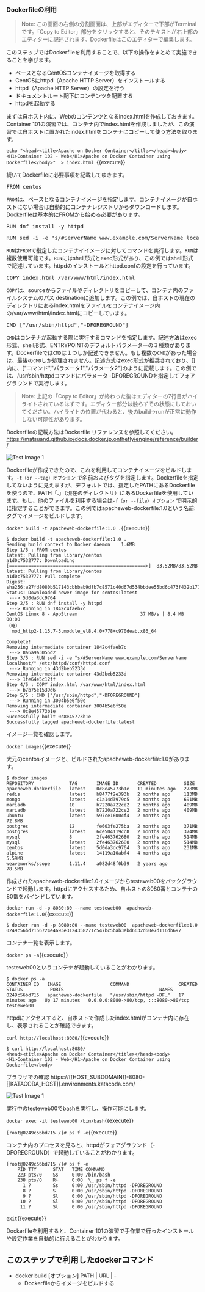 ### Dockerfileの利用

> Note: この画面の右側の分割画面は、上部がエディターで下部がTerminalです。「Copy to Editor」部分をクリックすると、そのテキストが右上部のエディターに記述されます。Dockerfileはこのエディターで編集します。

このステップではDockerfileを利用することで、以下の操作をまとめて実施できることを学びます。

- ベースとなるCentOSコンテナイメージを取得する
- CentOSにhttpd（Apache HTTP Server）をインストールする
- httpd（Apache HTTP Server）の設定を行う
- ドキュメントルート配下にコンテンツを配置する
- httpdを起動する

まずは自ホスト内に、Webのコンテンツとなるindex.htmlを作成しておきます。Container 101の演習では、コンテナ内でindex.htmlを作成しましたが、この演習では自ホストに置かれたindex.htmlをコンテナにコピーして使う方法を取ります。

`echo "<head><title>Apache on Docker Container</title></head><body><H1>Container 102 - Web</H1>Apache on Docker Container using Dockerfile</body>"  > index.html `{{execute}}

続いてDockerfileに必要事項を記載してゆきます。

<pre class="file" data-filename="Dockerfile" data-target="append">FROM centos</pre>

`FROM`は、ベースとなるコンテナイメージを指定します。コンテナイメージが自ホストにない場合は自動的にコンテナレジストリからダウンロードします。Dockerfileは基本的にFROMから始める必要があります。

<pre class="file" data-filename="Dockerfile" data-target="append">RUN dnf install -y httpd</pre>
<pre class="file" data-filename="Dockerfile" data-target="append">RUN sed -i -e "s/#ServerName www.example.com/ServerName localhost/" /etc/httpd/conf/httpd.conf</pre>

`RUN`は`FROM`で指定したコンテナイイメージに対してコマンドを実行します。`RUN`は複数使用可能です。`RUN`にはshell形式とexec形式があり、この例ではshell形式で記述しています。httpdのインストールとhttpd.confの設定を行っています。

<pre class="file" data-filename="Dockerfile" data-target="append">COPY index.html /var/www/html/index.html</pre>

`COPY`は、sourceからファイルやディレクトリをコピーして、コンテナ内のファイルシステムのパス destinationに追加します。この例では、自ホストの現在のディレクトリにあるindex.htmlをファイルをコンテナイメージ内の/var/www/html/index.htmlにコピーしています。

<pre class="file" data-filename="Dockerfile" data-target="append">CMD ["/usr/sbin/httpd","-DFOREGROUND"]</pre>

`CMD`はコンテナが起動する際に実行するコマンドを指定します。記述方法はexec形式、shell形式、ENTRYPOINTのデフォルトパラメーターの３種類があります。Dockerfileでは`CMD`は１つしか記述できません。もし複数の`CMD`があった場合は、最後の`CMD`しか処理されません。記述方式はexec形式が推奨されており、[]内に、["コマンド","パラメータ1","パラメータ2"]のように記載します。この例では、/usr/sbin/httpdコマンドにパラメータ -DFOREGROUNDを指定してフォアグラウンドで実行します。

> Note: 上記の「Copy to Editor」が終わった後はエディターの7行目がハイライトされているはずです。エディター部分は触らずその状態にしておいてください。ハイライトの位置が代わると、後のbuild→runが正常に動作しない可能性があります。

Dockerfileの記載方法はDockerfile リファレンスを参照してください。https://matsuand.github.io/docs.docker.jp.onthefly/engine/reference/builder/

![Test Image 1](https://raw.githubusercontent.com/mayumi00/katacoda-scenarios/main/container102/images/image201.png)

Dockerfileが作成できたので、これを利用してコンテナイメージをビルドします。`-t（or --tag）オプション` で名前およびタグを指定します。Dockerfileを指定してないように見えますが、デフォルトでは、指定したPATHにあるDockerfileを使うので、PATH「.」（現在のディレクトリ）にあるDockerfileを使用しています。もし、他のファイルを利用する場合は`-f（or --file）オプション` で明示的に指定することができます。この例ではapacheweb-dockerfile:1.0という名前:タグでイメージをビルドします。

`docker build -t apacheweb-dockerfile:1.0 .`{{execute}}
 
```text
$ docker build -t apacheweb-dockerfile:1.0 .
Sending build context to Docker daemon    1.6MB
Step 1/5 : FROM centos
latest: Pulling from library/centos
a1d0c7532777: Downloading [==================================================>]  83.52MB/83.52MB
latest: Pulling from library/centos
a1d0c7532777: Pull complete 
Digest: sha256:a27fd8080b517143cbbbab9dfb7c8571c40d67d534bbdee55bd6c473f432b177
Status: Downloaded newer image for centos:latest
 ---> 5d0da3dc9764
Step 2/5 : RUN dnf install -y httpd
 ---> Running in 1842c4faeb7c
CentOS Linux 8 - AppStream                       37 MB/s | 8.4 MB     00:00    
（略）                     
  mod_http2-1.15.7-3.module_el8.4.0+778+c970deab.x86_64                         

Complete!
Removing intermediate container 1842c4faeb7c
 ---> 8a6a9a3055d2
Step 3/5 : RUN sed -i -e "s/#ServerName www.example.com/ServerName localhost/" /etc/httpd/conf/httpd.conf
 ---> Running in 43d2beb5233d
Removing intermediate container 43d2beb5233d
 ---> 1fe64e5c12ff
Step 4/5 : COPY index.html /var/www/html/index.html
 ---> b7b75e1539d6
Step 5/5 : CMD ["/usr/sbin/httpd","-DFOREGROUND"]
 ---> Running in 3004b5e6f50e
Removing intermediate container 3004b5e6f50e
 ---> 0c8e45773b1e
Successfully built 0c8e45773b1e
Successfully tagged apacheweb-dockerfile:latest
```

イメージ一覧を確認します。

`docker images`{{execute}}

大元のcentosイメージと、ビルドされたapacheweb-dockerfile:1.0があります。
```text
$ docker images 
REPOSITORY             TAG       IMAGE ID       CREATED          SIZE
apacheweb-dockerfile   latest    0c8e45773b1e   11 minutes ago   278MB
redis                  latest    b8477f2e393b   2 months ago     113MB
mongo                  latest    c1a14d3979c5   2 months ago     691MB
mariadb                10        b7220a722ce2   2 months ago     409MB
mariadb                latest    b7220a722ce2   2 months ago     409MB
ubuntu                 latest    597ce1600cf4   2 months ago     72.8MB
postgres               12        fe603fe275ba   2 months ago     371MB
postgres               latest    6ce504119cc8   2 months ago     374MB
mysql                  8         2fe463762680   2 months ago     514MB
mysql                  latest    2fe463762680   2 months ago     514MB
centos                 latest    5d0da3dc9764   3 months ago     231MB
alpine                 latest    14119a10abf4   4 months ago     5.59MB
weaveworks/scope       1.11.4    a082d48f0b39   2 years ago      78.5MB
```

作成されたapacheweb-dockerfile:1.0イメージからtesteweb00をバックグラウンドで起動します。httpdにアクセスするため、自ホストの8080番とコンテナの80番をバインドしています。

`docker run -d -p 8080:80 --name testeweb00  apacheweb-dockerfile:1.0`{{execute}}

```text
$ docker run -d -p 8080:80 --name testeweb00  apacheweb-dockerfile:1.0
0249c56bd7156724e4693e3124358271c547bc5bab3ebd6632d60e7d116db697
```

コンテナ一覧を表示します。

`docker ps -a`{{execute}}

testeweb00というコンテナが起動していることがわかります。

```text
$ docker ps -a
CONTAINER ID   IMAGE                  COMMAND                  CREATED          STATUS          PORTS                                   NAMES
0249c56bd715   apacheweb-dockerfile   "/usr/sbin/httpd -DF…"   17 minutes ago   Up 17 minutes   0.0.0.0:8080->80/tcp, :::8080->80/tcp   testeweb00
```

httpdにアクセスすると、自ホストで作成したindex.htmlがコンテナ内に存在し、表示されることが確認できます。

`curl http://localhost:8080/`{{execute}}

```text
$ curl http://localhost:8080/
<head><title>Apache on Docker Container</title></head><body><H1>Container 102 - Web</H1>Apache on Docker Container using Dockerfile</body>
```
ブラウザでの確認
https://[[HOST_SUBDOMAIN]]-8080-[[KATACODA_HOST]].environments.katacoda.com/

![Test Image 1](https://raw.githubusercontent.com/mayumi00/katacoda-scenarios/main/container102/images/image202.png)

実行中のtesteweb00でbashを実行し、操作可能にします。

`docker exec -it testeweb00 /bin/bash`{{execute}}

`[root@0249c56bd715 /]# ps f -e`{{execute}}

コンテナ内のプロセスを見ると、httpdがフォアグラウンド（-DFOREGROUND）で起動していることがわかります。
```text
[root@0249c56bd715 /]# ps f -e
    PID TTY      STAT   TIME COMMAND
    223 pts/0    Ss     0:00 /bin/bash
    238 pts/0    R+     0:00  \_ ps f -e
      1 ?        Ss     0:00 /usr/sbin/httpd -DFOREGROUND
      8 ?        S      0:00 /usr/sbin/httpd -DFOREGROUND
      9 ?        Sl     0:00 /usr/sbin/httpd -DFOREGROUND
     10 ?        Sl     0:00 /usr/sbin/httpd -DFOREGROUND
     11 ?        Sl     0:00 /usr/sbin/httpd -DFOREGROUND
```

`exit`{{execute}}

Dockerfileを利用すると、Container 101の演習で手作業で行ったインストールや設定作業を自動的に行えることがわかります。

##  このステップで利用したdockerコマンド
- docker build [オプション] PATH | URL | -
  - Dockerfileからイメージをビルドする




 